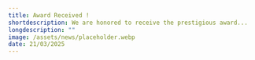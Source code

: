 ```yaml
---
title: Award Received !
shortdescription: We are honored to receive the prestigious award...
longdescription: ""
image: /assets/news/placeholder.webp
date: 21/03/2025
---
```



